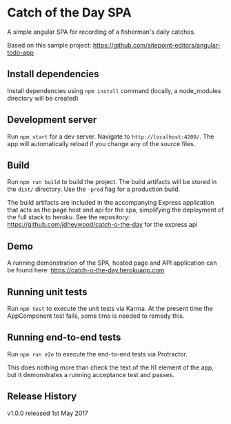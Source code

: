 # Catch of the Day SPA

A simple angular SPA for recording of a fisherman's daily catches.

Based on this sample project: https://github.com/sitepoint-editors/angular-todo-app


## Install dependencies
Install dependencies using `npm install` command (locally, a node_modules directory will be created)

## Development server

Run `npm start` for a dev server. Navigate to `http://localhost:4200/`. The app will automatically reload if you change any of the source files.

## Build

Run `npm run build` to build the project. The build artifacts will be stored in the `dist/` directory. Use the `-prod` flag for a production build.

The build artifacts are included in the accompanying Express application that acts as the page host and api for the spa, simplifying the deployment of the full stack to heroku.
See the repository: https://github.com/jdheywood/catch-o-the-day for the express api

## Demo

A running demonstration of the SPA, hosted page and API application can be found here: https://catch-o-the-day.herokuapp.com

## Running unit tests

Run `npm test` to execute the unit tests via Karma. At the present time the AppComponent test fails, some time is needed to remedy this.

## Running end-to-end tests

Run `npm run e2e` to execute the end-to-end tests via Protractor. 

This does nothing more than check the text of the h1 element of the app, but it demonstrates a running acceptance test and passes.

## Release History

v1.0.0 released 1st May 2017